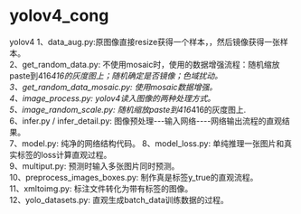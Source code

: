 # yolov4_cong
yolov4
1、data_aug.py:原图像直接resize获得一个样本，，然后镜像获得一张样本。  
2、get_random_data.py: 不使用mosaic时，使用的数据增强流程：随机缩放paste到416*416的灰度图上；随机确定是否镜像；色域扰动。  
3、get_random_data_mosaic.py: 使用mosaic数据增强。  
4、image_process.py: yolov4读入图像的两种处理方式。  
5、image_random_scale.py: 随机缩放paste到416*416的灰度图上.  
6、infer.py / infer_detail.py: 图像预处理---输入网络----网络输出流程的直观结果。  
7、model.py: 纯净的网络结构代码。
8、model_loss.py: 单纯推理一张图片和真实标签的loss计算直观过程。  
9、multiput.py: 预测时输入多张图片同时预测。  
10、preprocess_images_boxes.py: 制作真是标签y_true的直观流程。  
11、xmltoimg.py: 标注文件转化为带有标签的图像。  
12、yolo_datasets.py: 直观生成batch_data训练数据的过程。  



